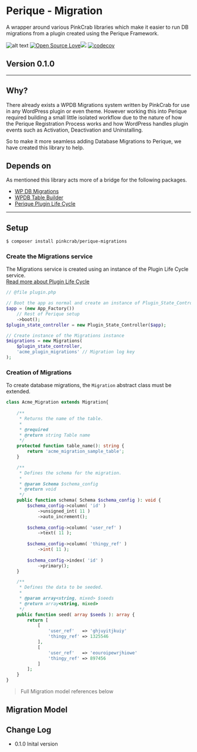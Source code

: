 # Perique - Migration

A wrapper around various PinkCrab libraries which make it easier to run DB migrations from a plugin created using the Perique Framework.

![alt text](https://img.shields.io/badge/Current_Version-0.1.0-yellow.svg?style=flat " ") 
[![Open Source Love](https://badges.frapsoft.com/os/mit/mit.svg?v=102)]()![](https://github.com/Pink-Crab/Perique-Route/workflows/GitHub_CI/badge.svg " ")
[![codecov](https://codecov.io/gh/Pink-Crab/Perique-Route/branch/master/graph/badge.svg?token=4yEceIaSFP)](https://codecov.io/gh/Pink-Crab/Perique-Route)

## Version 0.1.0 ##

****

## Why? ##

There already exists a WPDB Migrations system written by PinkCrab for use in any WordPress plugin or even theme. However working this into Perique required building  a small little isolated workflow due to the nature of how the Perique Registration Process works and how WordPress handles plugin events such as Activation, Deactivation and Uninstalling.

So to make it more seamless adding Database Migrations to Perique, we have created this library to help.

## Depends on 

As mentioned this library acts more of a bridge for the following packages.

* [WP DB Migrations](https://github.com/Pink-Crab/WP_DB_Migration)
* [WPDB Table Builder](https://github.com/Pink-Crab/WPDB-Table-Builder)
* [Perique Plugin Life Cycle](https://github.com/Pink-Crab/Perique_Plugin_Life_Cycle)

****

## Setup ##

```bash
$ composer install pinkcrab/perique-migrations
```

### Create the Migrations service

The Migrations service is created using an instance of the Plugin Life Cycle service.  
[Read more about Plugin Life Cycle](https://github.com/Pink-Crab/Perique_Plugin_Life_Cycle)

```php
// @file plugin.php

// Boot the app as normal and create an instance of Plugin_State_Controller
$app = (new App_Factory())
    // Rest of Perique setup
    ->boot();
$plugin_state_controller = new Plugin_State_Controller($app);

// Create instance of the Migrations instance
$migrations = new Migrations(
    $plugin_state_controller,
    'acme_plugin_migrations' // Migration log key 
);

```

### Creation of Migrations

To create database migrations, the `Migration` abstract class must be extended.

```php
class Acme_Migration extends Migration{
    
    /**
     * Returns the name of the table.
     *
     * @required
     * @return string Table name
     */
    protected function table_name(): string {
		return 'acme_migration_sample_table';
	}

	/**
	 * Defines the schema for the migration.
	 *
	 * @param Schema $schema_config
	 * @return void
	 */
	public function schema( Schema $schema_config ): void {
		$schema_config->column( 'id' )
            ->unsigned_int( 11 )
            ->auto_increment();
		
        $schema_config->column( 'user_ref' )
            ->text( 11 );
		
        $schema_config->column( 'thingy_ref' )
            ->int( 11 );
		
        $schema_config->index( 'id' )
            ->primary();
	}

	/**
	 * Defines the data to be seeded.
	 *
	 * @param array<string, mixed> $seeds
	 * @return array<string, mixed>
	 */
	public function seed( array $seeds ): array {
		return [
            [
                'user_ref'   => 'ghjuyitjkuiy'
                'thingy_ref' => 1325546
            ],
            [
                'user_ref'   => 'eouroipewrjhiowe'
                'thingy_ref' => 897456
            ]
        ];
	}
}
```
> Full Migration model references below

## Migration Model


## Change Log ##
* 0.1.0 Inital version
